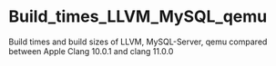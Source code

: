# Build_times_LLVM_MySQL_qemu
Build times and build sizes of LLVM, MySQL-Server, qemu compared between Apple Clang 10.0.1 and clang 11.0.0
